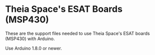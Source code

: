 # Theia Space's ESAT Boards (MSP430)

These are the support files needed to use Theia Space's ESAT boards (MSP430) with Arduino.

Use Arduino 1.8.0 or newer.
